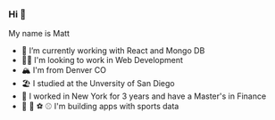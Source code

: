 ### Hi 👋

My name is Matt


- 🔭 I’m currently working with React and Mongo DB
- 👨‍💻 I'm looking to work in Web Development
- 🏔️ I'm from Denver CO
- 🏖️ I studied at the Unversity of San Diego
- 👔 I worked in New York for 3 years and have a Master's in Finance
- 🏈 🏀 ⚽ ⚾ I'm building apps with sports data
